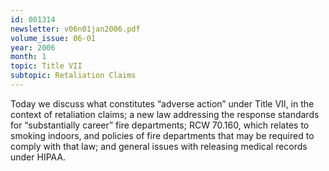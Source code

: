 ```yaml
---
id: 001314
newsletter: v06n01jan2006.pdf
volume_issue: 06-01
year: 2006
month: 1
topic: Title VII
subtopic: Retaliation Claims
---
```


Today we discuss what constitutes “adverse action” under Title VII, in the context of retaliation claims; a new law addressing the response standards for “substantially career” fire departments; RCW 70.160, which relates to smoking indoors, and policies of fire departments that may be required to comply with that law; and general issues with releasing medical records under HIPAA.